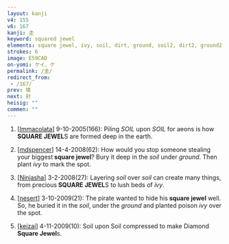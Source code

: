 ```yaml
---
layout: kanji
v4: 155
v6: 167
kanji: 圭
keyword: squared jewel
elements: square jewel, ivy, soil, dirt, ground, soil2, dirt2, ground2
strokes: 6
image: E59CAD
on-yomi: ケイ、ケ
permalink: /圭/
redirect_from:
 - /167/
prev: 填
next: 封
heisig: ""
commen: ""
---
```


1) [<a href="http://kanji.koohii.com/profile/Immacolata">Immacolata</a>] 9-10-2005(166): Piling <em>SOIL</em> upon <em>SOIL</em> for aeons is how<strong> SQUARE JEWEL</strong>S are formed deep in the earth.

2) [<a href="http://kanji.koohii.com/profile/mdspencer">mdspencer</a>] 14-4-2008(62): How would you stop someone stealing your biggest<strong> square jewel</strong>? Bury it deep in the <em>soil</em> under <em>ground</em>. Then plant <em>ivy</em> to mark the spot.

3) [<a href="http://kanji.koohii.com/profile/Ninjasha">Ninjasha</a>] 3-2-2008(27): Layering <em>soil</em> over <em>soil</em> can create many things, from precious<strong> SQUARE JEWEL</strong>S to lush beds of <em>ivy</em>.

4) [<a href="http://kanji.koohii.com/profile/nesert">nesert</a>] 3-10-2009(21): The pirate wanted to hide his<strong> square jewel</strong> well. So, he buried it in the <em>soil</em>, under the <em>ground</em> and planted poison <em>ivy</em> over the spot.

5) [<a href="http://kanji.koohii.com/profile/keizai">keizai</a>] 4-11-2009(10): Soil upon Soil compressed to make Diamond<strong> Square Jewel</strong>s.

